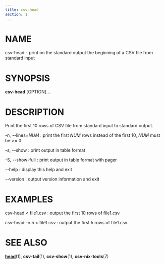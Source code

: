 ```yaml
---
title: csv-head
section: 1
...
```


# NAME #

csv-head - print on the standard output the beginning of a CSV file from standard input

# SYNOPSIS #

**csv-head** [OPTION]...

# DESCRIPTION #

Print the first 10 rows of CSV file from standard input to standard output.

-n, \--lines=*NUM*
:   print the first *NUM* rows instead of the first 10, *NUM* must be >= 0

-s, \--show
:   print output in table format

-S, \--show-full
:   print output in table format with pager

\--help
:   display this help and exit

\--version
:   output version information and exit

# EXAMPLES #

csv-head < file1.csv
:   output the first 10 rows of file1.csv

csv-head -n 5 < file1.csv
:   output the first 5 rows of file1.csv

# SEE ALSO #

**[head](http://man7.org/linux/man-pages/man1/head.1.html)**(1),
**csv-tail**(1), **csv-show**(1), **csv-nix-tools**(7)
